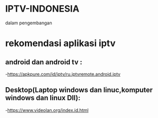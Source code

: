 # IPTV-INDONESIA
dalam pengembangan


# rekomendasi aplikasi iptv


## android dan android tv :
-https://apkpure.com/id/iptv/ru.iptvremote.android.iptv


## Desktop(Laptop windows dan linuc,komputer windows dan linux Dll):
-https://www.videolan.org/index.id.html
